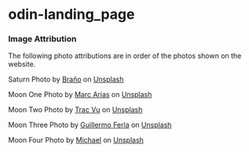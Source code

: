 # odin-landing_page

### Image Attribution

The following photo attributions are in order of the photos shown on the website.

Saturn Photo by <a
href="https://unsplash.com/@3dparadise?utm_source=unsplash&utm_medium=referral&utm_content=creditCopyText">Braňo</a>
on <a
href="https://unsplash.com/s/photos/universe?utm_source=unsplash&utm_medium=referral&utm_content=creditCopyText">Unsplash</a>

Moon One Photo by <a href="https://unsplash.com/@maariasb?utm_source=unsplash&utm_medium=referral&utm_content=creditCopyText">Marc Arias</a> on <a href="https://unsplash.com/?utm_source=unsplash&utm_medium=referral&utm_content=creditCopyText">Unsplash</a>
  

Moon Two Photo by <a href="https://unsplash.com/@tracminhvu?utm_source=unsplash&utm_medium=referral&utm_content=creditCopyText">Trac Vu</a> on <a href="https://unsplash.com/?utm_source=unsplash&utm_medium=referral&utm_content=creditCopyText">Unsplash</a>
  

Moon Three Photo by <a href="https://unsplash.com/@gferla?utm_source=unsplash&utm_medium=referral&utm_content=creditCopyText">Guillermo Ferla</a> on <a href="https://unsplash.com/?utm_source=unsplash&utm_medium=referral&utm_content=creditCopyText">Unsplash</a>
  

Moon Four Photo by <a href="https://unsplash.com/@michael75?utm_source=unsplash&utm_medium=referral&utm_content=creditCopyText">Michael</a> on <a href="https://unsplash.com/?utm_source=unsplash&utm_medium=referral&utm_content=creditCopyText">Unsplash</a>
  



  